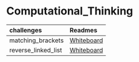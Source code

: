 # Computational_Thinking
|challenges   | Readmes     |
| :---        |    :--   |  
|   matching_brackets   |   [Whiteboard](./matching_brackets/matching_brackets.md)       |
|   reverse_linked_list   |   [Whiteboard](./reverse_linked_list/reverse_linked_list.md)       |
